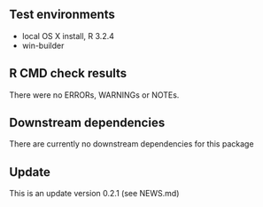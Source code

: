 ## Test environments
* local OS X install, R 3.2.4
* win-builder 

## R CMD check results
There were no ERRORs, WARNINGs or NOTEs. 

## Downstream dependencies
There are currently no downstream dependencies for this package

## Update
This is an update version 0.2.1 (see NEWS.md)



